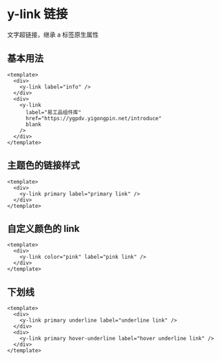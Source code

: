 # y-link 链接

文字超链接，继承 a 标签原生属性

## 基本用法

```vue demo
<template>
  <div>
    <y-link label="info" />
  </div>
  <div>
    <y-link
      label="易工品组件库"
      href="https://ygpdv.yigongpin.net/introduce"
      blank
    />
  </div>
</template>
```

## 主题色的链接样式

```vue demo
<template>
  <div>
    <y-link primary label="primary link" />
  </div>
</template>
```

## 自定义颜色的 link

```vue demo
<template>
  <div>
    <y-link color="pink" label="pink link" />
  </div>
</template>
```

## 下划线

```vue demo
<template>
  <div>
    <y-link primary underline label="underline link" />
  </div>
  <div>
    <y-link primary hover-underline label="hover underline link" />
  </div>
</template>
```
